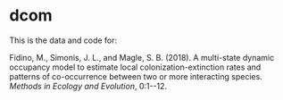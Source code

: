 # dcom

This is the data and code for:

Fidino, M., Simonis, J. L., and Magle, S. B. (2018). A multi-state dynamic occupancy model to estimate local colonization-extinction rates and patterns of co-occurrence between two or more interacting species. *Methods in Ecology and Evolution*, 0:1--12.


